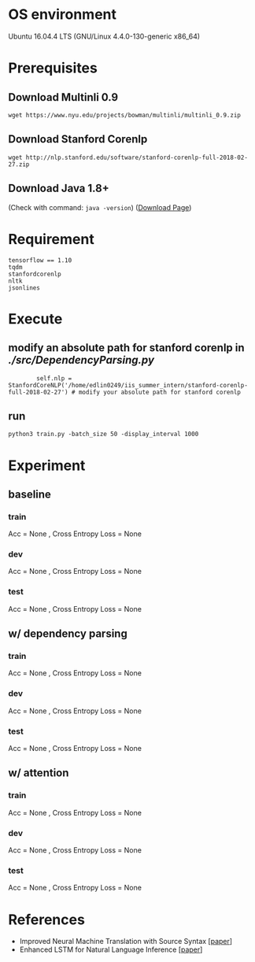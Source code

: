 OS environment
===
Ubuntu 16.04.4 LTS (GNU/Linux 4.4.0-130-generic x86_64)

Prerequisites
===

## Download Multinli 0.9
```
wget https://www.nyu.edu/projects/bowman/multinli/multinli_0.9.zip
```

## Download Stanford Corenlp
```
wget http://nlp.stanford.edu/software/stanford-corenlp-full-2018-02-27.zip
```

## Download Java 1.8+
(Check with command: `java -version`) ([Download Page](http://www.oracle.com/technetwork/cn/java/javase/downloads/jdk8-downloads-2133151-zhs.html))

Requirement
===
```
tensorflow == 1.10
tqdm
stanfordcorenlp
nltk
jsonlines
```

Execute
===
## modify an absolute path for stanford corenlp in ***./src/DependencyParsing.py***
```python=5
        self.nlp = StanfordCoreNLP('/home/edlin0249/iis_summer_intern/stanford-corenlp-full-2018-02-27') # modify your absolute path for stanford corenlp
```

## run
```
python3 train.py -batch_size 50 -display_interval 1000
```

Experiment
===
## baseline
### train
Acc = None , Cross Entropy Loss = None

### dev
Acc = None , Cross Entropy Loss = None

### test
Acc = None , Cross Entropy Loss = None

## w/ dependency parsing
### train
Acc = None , Cross Entropy Loss = None

### dev
Acc = None , Cross Entropy Loss = None

### test
Acc = None , Cross Entropy Loss = None

## w/ attention
### train
Acc = None , Cross Entropy Loss = None

### dev
Acc = None , Cross Entropy Loss = None

### test
Acc = None , Cross Entropy Loss = None

References
===
- Improved Neural Machine Translation with Source Syntax [[paper](https://www.ijcai.org/proceedings/2017/0584.pdf)]
- Enhanced LSTM for Natural Language Inference [[paper](https://arxiv.org/pdf/1609.06038.pdf)]
